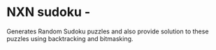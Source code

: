 # NXN sudoku -
Generates Random Sudoku puzzles and also provide solution to these puzzles using backtracking and bitmasking.
